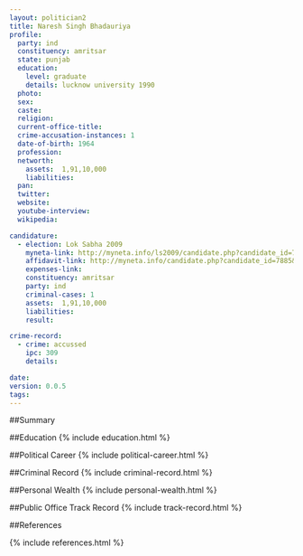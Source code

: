 ```yaml
---
layout: politician2
title: Naresh Singh Bhadauriya
profile: 
  party: ind
  constituency: amritsar
  state: punjab
  education: 
    level: graduate
    details: lucknow university 1990
  photo: 
  sex: 
  caste: 
  religion: 
  current-office-title: 
  crime-accusation-instances: 1
  date-of-birth: 1964
  profession: 
  networth: 
    assets:  1,91,10,000
    liabilities: 
  pan: 
  twitter: 
  website: 
  youtube-interview: 
  wikipedia: 

candidature: 
  - election: Lok Sabha 2009
    myneta-link: http://myneta.info/ls2009/candidate.php?candidate_id=7885
    affidavit-link: http://myneta.info/candidate.php?candidate_id=7885&scan=original
    expenses-link: 
    constituency: amritsar 
    party: ind
    criminal-cases: 1
    assets:  1,91,10,000
    liabilities: 
    result:  

crime-record: 
  - crime: accussed
    ipc: 309
    details:    

date: 
version: 0.0.5
tags: 
---
```

##Summary


##Education
{% include education.html %}


##Political Career
{% include political-career.html %}


##Criminal Record
{% include criminal-record.html %}


##Personal Wealth
{% include personal-wealth.html %}


##Public Office Track Record
{% include track-record.html %}


##References


{% include references.html %}